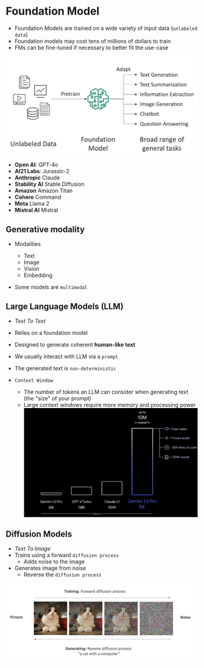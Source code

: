 # Foundation Model

- Foundation Models are trained on a wide variety of input data (`unlabeled data`)
- Foundation models may cost tens of millions of dollars to train
- FMs can be fine-tuned if necessary to better fit the use-case

![Generative AI](.images/gen-ai.png)

- **Open AI**: GPT-4o
- **AI21 Labs**: Jurassic-2
- **Anthropic** Claude
- **Stability AI** Stable Diffusion
- **Amazon** Amazon Titan
- **Cohere** Command
- **Meta** Llama 2
- **Mistral AI** Mistral

## Generative modality

- Modalities
  - Text
  - Image
  - Vision
  - Embedding

- Some models are `multimodal`

## Large Language Models (LLM)

- _Text To Text_
- Relies on a foundation model
- Designed to generate coherent **human-like text**
- We usually interact with LLM via a `prompt`
- The generated text is `non-deterministic`

- `Context Window`
  - The number of tokens an LLM can consider when generating text (the "size" of your prompt)
  - Large context windows require more memory and processing power
  ![Context Window](.images/context-window.png)

## Diffusion Models

- _Text To Image_
- Trains using a forward `diffusion process`
  - Adds noise to the image
- Generates image from noise
  - Reverse the `diffusion process`

![Diffusion](.images/diffusion.png)
